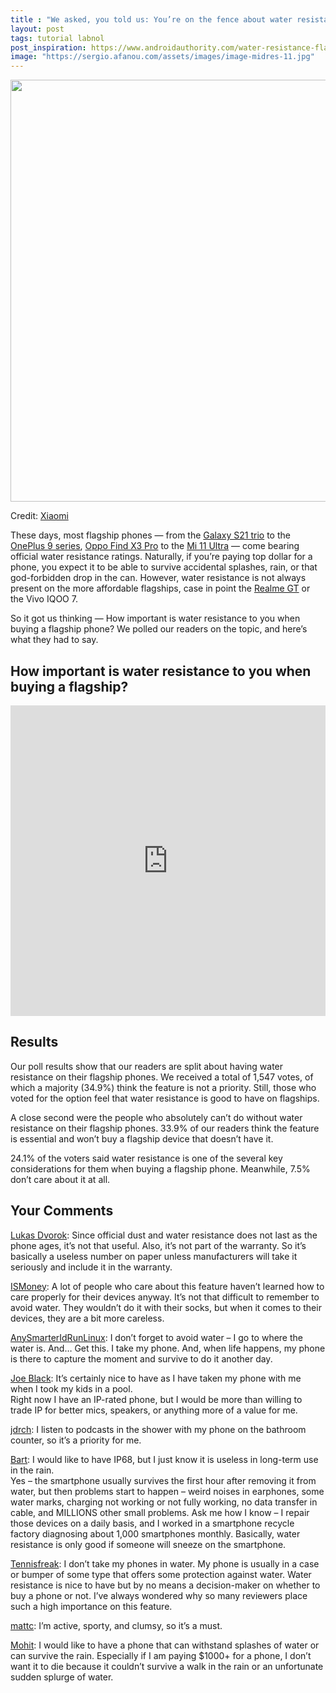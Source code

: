 ```yaml
---
title : "We asked, you told us: You’re on the fence about water resistance on flagships"
layout: post
tags: tutorial labnol
post_inspiration: https://www.androidauthority.com/water-resistance-flagships-poll-results-1214644/
image: "https://sergio.afanou.com/assets/images/image-midres-11.jpg"
---
```


<p><html><body></p>
<p style="text-align: center;"><img class="size-large wp-image-1213412 noname aa-img" title="Xiaomi Mi 11 Ultra splash" src="https://cdn57.androidauthority.net/wp-content/uploads/2021/03/Xiaomi-Mi-11-Ultra-splash-1200x675.jpg" alt="Xiaomi Mi 11 Ultra splash" width="1200" height="675" data-attachment-id="1213412" srcset="https://cdn57.androidauthority.net/wp-content/uploads/2021/03/Xiaomi-Mi-11-Ultra-splash-1200x675.jpg 1200w, https://cdn57.androidauthority.net/wp-content/uploads/2021/03/Xiaomi-Mi-11-Ultra-splash-300x170.jpg 300w, https://cdn57.androidauthority.net/wp-content/uploads/2021/03/Xiaomi-Mi-11-Ultra-splash-768x432.jpg 768w, https://cdn57.androidauthority.net/wp-content/uploads/2021/03/Xiaomi-Mi-11-Ultra-splash-1536x864.jpg 1536w, https://cdn57.androidauthority.net/wp-content/uploads/2021/03/Xiaomi-Mi-11-Ultra-splash-16x9.jpg 16w, https://cdn57.androidauthority.net/wp-content/uploads/2021/03/Xiaomi-Mi-11-Ultra-splash-32x18.jpg 32w, https://cdn57.androidauthority.net/wp-content/uploads/2021/03/Xiaomi-Mi-11-Ultra-splash-28x16.jpg 28w, https://cdn57.androidauthority.net/wp-content/uploads/2021/03/Xiaomi-Mi-11-Ultra-splash-56x32.jpg 56w, https://cdn57.androidauthority.net/wp-content/uploads/2021/03/Xiaomi-Mi-11-Ultra-splash-64x36.jpg 64w, https://cdn57.androidauthority.net/wp-content/uploads/2021/03/Xiaomi-Mi-11-Ultra-splash-712x400.jpg 712w, https://cdn57.androidauthority.net/wp-content/uploads/2021/03/Xiaomi-Mi-11-Ultra-splash-1000x563.jpg 1000w, https://cdn57.androidauthority.net/wp-content/uploads/2021/03/Xiaomi-Mi-11-Ultra-splash-792x446.jpg 792w, https://cdn57.androidauthority.net/wp-content/uploads/2021/03/Xiaomi-Mi-11-Ultra-splash-1280x720.jpg 1280w, https://cdn57.androidauthority.net/wp-content/uploads/2021/03/Xiaomi-Mi-11-Ultra-splash-840x472.jpg 840w, https://cdn57.androidauthority.net/wp-content/uploads/2021/03/Xiaomi-Mi-11-Ultra-splash-1340x754.jpg 1340w, https://cdn57.androidauthority.net/wp-content/uploads/2021/03/Xiaomi-Mi-11-Ultra-splash-770x433.jpg 770w, https://cdn57.androidauthority.net/wp-content/uploads/2021/03/Xiaomi-Mi-11-Ultra-splash-356x200.jpg 356w, https://cdn57.androidauthority.net/wp-content/uploads/2021/03/Xiaomi-Mi-11-Ultra-splash-675x380.jpg 675w, https://cdn57.androidauthority.net/wp-content/uploads/2021/03/Xiaomi-Mi-11-Ultra-splash.jpg 1920w" sizes="(max-width: 1200px) 100vw, 1200px" /></p>
<div class="aa-img-source-credit">
<div class="aa-img-source-and-credit full">
<div class="aa-img-source text-right"><span>Credit:</span> <a rel="nofollow" class="img-credit-link" target="_blank" href="https://blog.mi.com/en/2021/03/29/the-pinnacle-of-smartphone-photography-mi-11-ultra-launches-globally/">Xiaomi</a></div>
</div>
</div>
<p>These days, most flagship phones — from the <a href="https://www.androidauthority.com/samsung-galaxy-s21-series-1147733/">Galaxy S21 trio</a> to the <a href="https://www.androidauthority.com/oneplus-9-1170815/">OnePlus 9 series</a>, <a href="https://www.androidauthority.com/oppo-find-x3-pro-1192195/">Oppo Find X3 Pro</a> to the <a href="https://www.androidauthority.com/xiaomi-mi-11-1181900/">Mi 11 Ultra</a> — come bearing official water resistance ratings. Naturally, if you&#8217;re paying top dollar for a phone, you expect it to be able to survive accidental splashes, rain, or that god-forbidden drop in the can. However, water resistance is not always present on the more affordable flagships, case in point the <a href="https://www.androidauthority.com/realme-gt-1203211/">Realme GT</a> or the Vivo IQOO 7.</p>
<p>So it got us thinking — How important is water resistance to you when buying a flagship phone? We polled our readers on the topic, and here&#8217;s what they had to say.</p>
<h2>How important is water resistance to you when buying a flagship?</h2>
<p><iframe style="border: none;" title="Is water resistance important to you when buying a flagship?" src="https://e.infogram.com/d8577ec1-09db-4ed8-8c28-b5ae9c4393a5?src=embed" width="100%" height="497" frameborder="0" scrolling="no" allowfullscreen="allowfullscreen"><span data-mce-type="bookmark" style="display: inline-block; width: 0px; overflow: hidden; line-height: 0;" class="mce_SELRES_start">﻿</span></iframe></p>
<h2>Results</h2>
<p>Our poll results show that our readers are split about having water resistance on their flagship phones. We received a total of 1,547 votes, of which a majority (34.9%) think the feature is not a priority. Still, those who voted for the option feel that water resistance is good to have on flagships.</p>
<p>A close second were the people who absolutely can&#8217;t do without water resistance on their flagship phones. 33.9% of our readers think the feature is essential and won&#8217;t buy a flagship device that doesn&#8217;t have it.</p>
<p>24.1% of the voters said water resistance is one of the several key considerations for them when buying a flagship phone. Meanwhile, 7.5% don&#8217;t care about it at all.</p>
<h2>Your Comments</h2>
<p><a href="https://disqus.com/by/lukasdvorok/" target="_blank" rel="noopener">Lukas Dvorok</a>: Since official dust and water resistance does not last as the phone ages, it&#8217;s not that useful. Also, it&#8217;s not part of the warranty. So it&#8217;s basically a useless number on paper unless manufacturers will take it seriously and include it in the warranty.</p>
<p><a href="https://disqus.com/by/iaminf8nity/" target="_blank" rel="noopener">ISMoney</a>: A lot of people who care about this feature haven&#8217;t learned how to care properly for their devices anyway. It&#8217;s not that difficult to remember to avoid water. They wouldn&#8217;t do it with their socks, but when it comes to their devices, they are a bit more careless.</p>
<p><a href="https://disqus.com/by/disqus_9Geou5C4cx/" target="_blank" rel="noopener">AnySmarterIdRunLinux</a>: I don&#8217;t forget to avoid water &#8211; I go to where the water is. And&#8230; Get this. I take my phone. And, when life happens, my phone is there to capture the moment and survive to do it another day.</p>
<p><a href="https://disqus.com/by/disqus_Wz8WEjGNAW/" target="_blank" rel="noopener">Joe Black</a>: It&#8217;s certainly nice to have as I have taken my phone with me when I took my kids in a pool.<br />
Right now I have an IP-rated phone, but I would be more than willing to trade IP for better mics, speakers, or anything more of a value for me.</p>
<p><a href="https://disqus.com/by/jdrch/" target="_blank" rel="noopener">jdrch</a>: I listen to podcasts in the shower with my phone on the bathroom counter, so it&#8217;s a priority for me.</p>
<p><a href="https://disqus.com/by/Bart_123456/" target="_blank" rel="noopener">Bart</a>: I would like to have IP68, but I just know it is useless in long-term use in the rain.<br />
Yes &#8211; the smartphone usually survives the first hour after removing it from water, but then problems start to happen &#8211; weird noises in earphones, some water marks, charging not working or not fully working, no data transfer in cable, and MILLIONS other small problems. Ask me how I know &#8211; I repair those devices on a daily basis, and I worked in a smartphone recycle factory diagnosing about 1,000 smartphones monthly. Basically, water resistance is only good if someone will sneeze on the smartphone.</p>
<p><a href="https://disqus.com/by/disqus_65g5qtTcNl/" target="_blank" rel="noopener">Tennisfreak</a>: I don&#8217;t take my phones in water. My phone is usually in a case or bumper of some type that offers some protection against water. Water resistance is nice to have but by no means a decision-maker on whether to buy a phone or not. I&#8217;ve always wondered why so many reviewers place such a high importance on this feature.</p>
<p><a href="https://disqus.com/by/disqus_YdYamJAVwF/" target="_blank" rel="noopener">mattc</a>: I&#8217;m active, sporty, and clumsy, so it&#8217;s a must.</p>
<p><a href="https://disqus.com/by/disqus_8o9yKAzrk9/" target="_blank" rel="noopener">Mohit</a>: I would like to have a phone that can withstand splashes of water or can survive the rain. Especially if I am paying $1000+ for a phone, I don&#8217;t want it to die because it couldn&#8217;t survive a walk in the rain or an unfortunate sudden splurge of water.</p>
</body></html></p>
